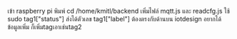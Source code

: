 เข้า raspberry pi พิมพ์ cd /home/kmitl/backend
เพิ่มไฟล์ mqtt.js และ readcfg.js ใช้ sudo
tag1["status"] ส่งได้ตัวเลข
tag1["label"] ต้องตรงกับด้านบน iotdesign
อยากได้ข้อมูลเพิ่ม ก็เพิ่มtagเอาเช่นtag2
